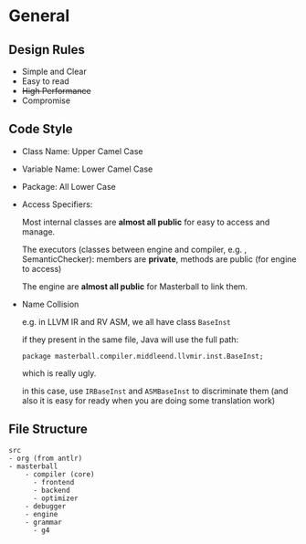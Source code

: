 # General



## Design Rules

- Simple and Clear
- Easy to read
- ~~High Performance~~ 
- Compromise



## Code Style

- Class Name: Upper Camel Case

- Variable Name: Lower Camel Case

- Package: All Lower Case

- Access Specifiers: 

  Most internal classes are **almost all public** for easy to access and manage. 

  The executors (classes between engine and compiler, e.g. , SemanticChecker): members are **private**, methods are public (for engine to access)

  The engine are **almost all public** for Masterball to link them. 
  
- Name Collision

  e.g. in LLVM IR and RV ASM, we all have class `BaseInst`

  if they present in the same file, Java will use the full path:

  `package masterball.compiler.middleend.llvmir.inst.BaseInst;`

  which is really ugly.

  in this case, use `IRBaseInst` and `ASMBaseInst` to discriminate them (and also it is easy for ready when you are doing some translation work)



## File Structure

```
src
- org (from antlr)
- masterball
    - compiler (core)
      - frontend
      - backend
      - optimizer
    - debugger
    - engine
    - grammar
      - g4  
```
